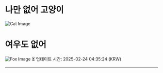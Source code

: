 
# 나만 없어 고양이

![Cat Image](https://cdn2.thecatapi.com/images/MTg1NTQ1Nw.jpg)

# 여우도 없어
![Fox Image](https://randomfox.ca/images/17.jpg)
⏳ 업데이트 시간: 2025-02-24 04:35:24 (KRW)

---

